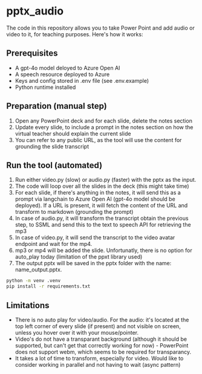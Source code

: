 # pptx_audio


The code in this repository allows you to take Power Point and add audio or video to it, for teaching purposes. Here's how it works:

## Prerequisites

- A gpt-4o model deloyed to Azure Open AI
- A speech resource deployed to Azure
- Keys and config stored in .env file (see .env.example)
- Python runtime installed

## Preparation (manual step)

1. Open any PowerPoint deck and for each slide, delete the notes section
1. Update every slide, to include a prompt in the notes section on how the virtual teacher should explain the current slide
1. You can refer to any public URL, as the tool will use the content for grounding the slide transcript

## Run the tool (automated)

1. Run either video.py (slow) or audio.py (faster) with the pptx as the input.
1. The code will loop over all the slides in the deck (this might take time)
1. For each slide, if there's anything in the notes, it will send this as a prompt via langchain to Azure Open AI (gpt-4o model should be deployed). If a URL is present, it will fetch the content of the URL and transform to markdown (grounding the prompt)
1. In case of audio.py, it will transform the transcript obtain the previous step, to SSML and send this to the text to speech API for retrieving the mp3
1. In case of video.py, it will send the transcript to the video avatar endpoint and wait for the mp4.
1. mp3 or mp4 will be added the slide. Unfortunatly, there is no option for auto_play today (limitation of the ppxt library used) 
1. The output pptx will be saved in the pptx folder with the name: name_output.pptx.

```sh
python -m venv .venv
pip install -r requirements.txt
```

## Limitations

- There is no auto play for video/audio. For the audio: it's located at the top left corner of every slide (if present) and not visible on screen, unless you hover over it with your mouse/pointer.
- Video's do not have a transparant background (although it should be supported, but can't get that correctly working for now) - PowerPoint does not support webm, which seems to be required for transparancy.
- It takes a lot of time to transform, especially for video. Would like to consider working in parallel and not having to wait (async pattern)